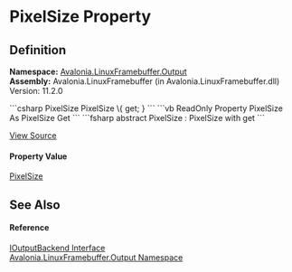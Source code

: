 # PixelSize Property




## Definition
**Namespace:** <a href="N_Avalonia_LinuxFramebuffer_Output">Avalonia.LinuxFramebuffer.Output</a>  
**Assembly:** Avalonia.LinuxFramebuffer (in Avalonia.LinuxFramebuffer.dll) Version: 11.2.0

<Tabs groupId="api-code-preview">
<TabItem value="csharp" label="C#">
```csharp
PixelSize PixelSize \{ get; }
```
</TabItem>
<TabItem value="vb" label="VB">
```vb
ReadOnly Property PixelSize As PixelSize
	Get
```
</TabItem>
<TabItem value="fsharp" label="F#">
```fsharp
abstract PixelSize : PixelSize with get
```
</TabItem>
</Tabs>



<a href="https://github.com/AvaloniaUI/Avalonia/tree/master/src/Linux/Avalonia.LinuxFramebuffer/Output/IOutputBackend.cs" title="View the source code">View Source</a>



#### Property Value
<a href="T_Avalonia_PixelSize">PixelSize</a>

## See Also


#### Reference
<a href="T_Avalonia_LinuxFramebuffer_Output_IOutputBackend">IOutputBackend Interface</a>  
<a href="N_Avalonia_LinuxFramebuffer_Output">Avalonia.LinuxFramebuffer.Output Namespace</a>  
